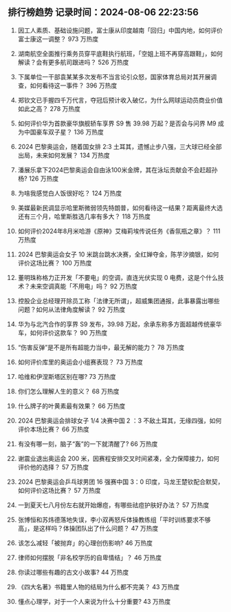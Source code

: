 
## 排行榜趋势 记录时间：2024-08-06 22:23:56
  
  1. 因工人素质、基础设施问题，富士康从印度越南「回归」中国内地，如何评价富士康这一调整？ 973 万热度
    
  2. 湖南航空全面推行乘务员穿平底鞋执行航班，「空姐上班不再穿高跟鞋」，如何解读？会有更多航司跟进吗？ 526 万热度
    
  3. 下属单位一干部袁某某多次发布不当言论引众怒，国家体育总局对其开展调查，如何看待这一事件？ 396 万热度
    
  4. 郑钦文已手握四千万代言，夺冠后预计收入破亿，为什么网球运动员商业价值如此之高？ 278 万热度
    
  5. 如何评价华为首款豪华旗舰轿车享界 S9 售 39.98 万起？是否会与问界 M9 成为中国豪车双子星？ 136 万热度
    
  6. 2024 巴黎奥运会，随着国女排 2:3 土耳其，遗憾止步八强，三大球已经全部出局，未来如何发展？ 134 万热度
    
  7. 潘展乐拿下2024巴黎奥运会自由泳100米金牌，其在泳坛贡献会不会赶超孙杨? 126 万热度
    
  8. 为啥我感觉白人饭很好吃？ 124 万热度
    
  9. 美媒最新民调显示哈里斯微弱领先特朗普，如何看待这一结果？距离最终大选还有三个月，哈里斯胜选几率有多大？ 118 万热度
    
  10. 如何评价2024年8月米哈游《原神》艾梅莉埃传说任务《香氛瓶之章》？ 111 万热度
    
  11. 2024 巴黎奥运会女子 10 米跳台跳水决赛，全红婵夺金，陈芋汐摘银，如何评价这场比赛？ 100 万热度
    
  12. 董明珠称格力正开发「不要电」的空调，直连光伏实现 0 电费，这是个什么技术？未来空调真能「不用电」吗？ 92 万热度
    
  13. 控股企业总经理开除员工称「法律无所谓」，超威集团通报，此事暴露出哪些问题？如何从法律角度解读？ 92 万热度
    
  14. 华为与北汽合作的享界 S9 发布，39.98 万起，余承东称多方面超越传统豪华车，如何评价这款车？ 90 万热度
    
  15. “伤害反弹”是不是所有超能力当中，最无解的能力？ 78 万热度
    
  16. 如何评价库里的奥运会小组赛表现？ 73 万热度
    
  17. 哈维和伊涅斯塔区别在哪? 73 万热度
    
  18. 你们怎么理解人生的意义？ 68 万热度
    
  19. 什么牌子的叶黄素最有效果？ 66 万热度
    
  20. 2024 巴黎奥运会排球女子 1/4 决赛中国 2 ：3 不敌土耳其，无缘四强，如何评价本场比赛？ 66 万热度
    
  21. 有没有哪一刻，脑子“轰”的一下就清醒了? 66 万热度
    
  22. 谢震业退出奥运会 200 米，因赛程安排交叉时间紧凑，全力保障接力，如何评价他的选择？ 57 万热度
    
  23. 2024 巴黎奥运会乒乓球男团 16 强赛中国 3：0 印度，马龙王楚钦配合默契，如何评价这场比赛？ 57 万热度
    
  24. 一到夏天七八月份左右就开始爆痘，有哪些祛痘护肤好办法？ 57 万热度
    
  25. 张博恒和苏炜德落地失误，李小双再怒斥体操教练组「平时训练要求不够高」，是这样吗？体操团队出了什么问题？ 47 万热度
    
  26. 该怎么减轻「被抛弃」的心理创伤影响? 46 万热度
    
  27. 律师如何摆脱「非名校学历的自卑情结」？ 46 万热度
    
  28. 你读过哪些有趣的古文小故事? 44 万热度
    
  29. 《四大名著》书籍里人物的结局为什么都不完美？ 43 万热度
    
  30. 懂点心理学，对于一个人来说为什么十分重要? 43 万热度
    
